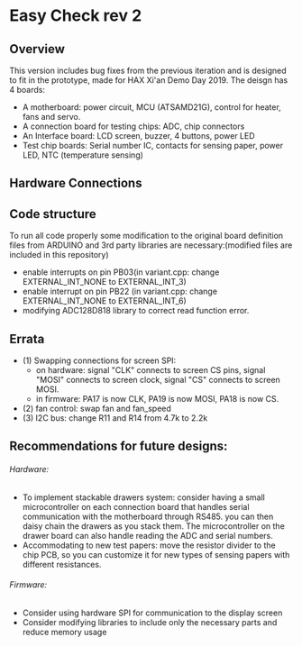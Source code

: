 # Easy Check rev 2
## Overview
This version includes bug fixes from the previous iteration and is designed to fit in the prototype, made for HAX Xi'an Demo Day 2019. The deisgn has 4 boards:
* A motherboard: power circuit, MCU (ATSAMD21G), control for heater, fans and servo.
* A connection board for testing chips: ADC, chip connectors
* An Interface board: LCD screen, buzzer, 4 buttons, power LED
* Test chip boards: Serial number IC, contacts for sensing paper, power LED, NTC (temperature sensing)

## Hardware Connections

## Code structure
To run all code properly some modification to the original board definition files from ARDUINO and 3rd party libraries are necessary:(modified files are included in this repository)
- enable interrupts on pin PB03(in variant.cpp: change EXTERNAL_INT_NONE to EXTERNAL_INT_3)
- enable interrupt on pin PB22 (in variant.cpp: change EXTERNAL_INT_NONE to EXTERNAL_INT_6)
- modifying ADC128D818 library to correct read function error.

## Errata
- (1) Swapping connections for screen SPI:
    - on hardware: signal "CLK" connects to screen CS pins, signal "MOSI" connects to screen clock, signal "CS" connects to screen MOSI.
    - in firmware: PA17 is now CLK, PA19 is now MOSI, PA18 is now CS.
- (2) fan control: swap fan and fan_speed
- (3) I2C bus: change R11 and R14 from 4.7k to 2.2k


## Recommendations for future designs:

###### Hardware:
- To implement stackable drawers system: consider having a small microcontroller on each connection board that handles serial communication with the motherboard through RS485. you can then daisy chain the drawers as you stack them. The microcontroller on the drawer board can also handle reading the ADC and serial numbers.
- Accommodating to new test papers: move the resistor divider to the chip PCB, so you can customize it for new types of sensing papers with different resistances.

###### Firmware:
- Consider using hardware SPI for communication to the display screen
- Consider modifying libraries to include only the necessary parts and reduce memory usage
